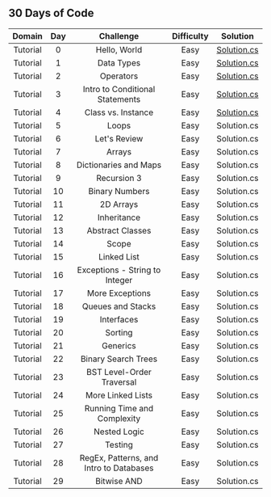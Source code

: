 ## 30 Days of Code ##

|Domain|Day|Challenge|Difficulty|Solution|
|:----:|:-:|:-------:|:--------:|:------:|
|Tutorial|0|Hello, World|Easy|[Solution.cs](https://github.com/DaeunSim/coding-practice/blob/master/HackerRank/30%20Days%20of%20Code/Day%2000%20Hello%2C%20World/Solution.cs)|
|Tutorial|1|Data Types|Easy|[Solution.cs](https://github.com/DaeunSim/coding-practice/blob/master/HackerRank/30%20Days%20of%20Code/Day%2001%20Data%20Types/Solution.cs)|
|Tutorial|2|Operators|Easy|[Solution.cs](https://github.com/DaeunSim/coding-practice/blob/master/HackerRank/30%20Days%20of%20Code/Day%2002%20Operators/Solution.cs)|
|Tutorial|3|Intro to Conditional Statements|Easy|[Solution.cs](https://github.com/DaeunSim/coding-practice/blob/master/HackerRank/30%20Days%20of%20Code/Day%2003%20Conditional%20Statements/Solution.cs)|
|Tutorial|4|Class vs. Instance|Easy|[Solution.cs](https://github.com/DaeunSim/coding-practice/blob/master/HackerRank/30%20Days%20of%20Code/Day%2004%20Class%20vs.%20Instance/Solution.cs)|
|Tutorial|5|Loops|Easy|Solution.cs|
|Tutorial|6|Let's Review|Easy|Solution.cs|
|Tutorial|7|Arrays|Easy|Solution.cs|
|Tutorial|8|Dictionaries and Maps|Easy|Solution.cs|
|Tutorial|9|Recursion 3|Easy|Solution.cs|
|Tutorial|10|Binary Numbers|Easy|Solution.cs|
|Tutorial|11|2D Arrays|Easy|Solution.cs|
|Tutorial|12|Inheritance|Easy|Solution.cs|
|Tutorial|13|Abstract Classes|Easy|Solution.cs|
|Tutorial|14|Scope|Easy|Solution.cs|
|Tutorial|15|Linked List|Easy|Solution.cs|
|Tutorial|16|Exceptions - String to Integer|Easy|Solution.cs|
|Tutorial|17|More Exceptions|Easy|Solution.cs|
|Tutorial|18|Queues and Stacks|Easy|Solution.cs|
|Tutorial|19|Interfaces|Easy|Solution.cs|
|Tutorial|20|Sorting|Easy|Solution.cs|
|Tutorial|21|Generics|Easy|Solution.cs|
|Tutorial|22|Binary Search Trees|Easy|Solution.cs|
|Tutorial|23|BST Level-Order Traversal|Easy|Solution.cs|
|Tutorial|24|More Linked Lists|Easy|Solution.cs|
|Tutorial|25|Running Time and Complexity|Easy|Solution.cs|
|Tutorial|26|Nested Logic|Easy|Solution.cs|
|Tutorial|27|Testing|Easy|Solution.cs|
|Tutorial|28|RegEx, Patterns, and Intro to Databases|Easy|Solution.cs|
|Tutorial|29|Bitwise AND|Easy|Solution.cs|
